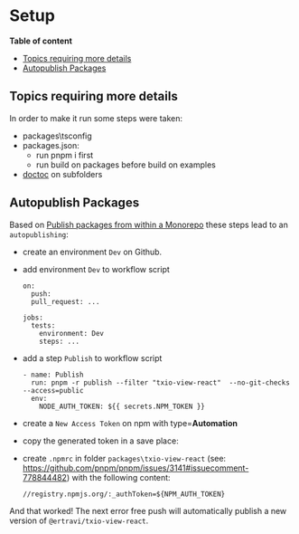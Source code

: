 # Setup

<!-- START doctoc generated TOC please keep comment here to allow auto update -->
<!-- DON'T EDIT THIS SECTION, INSTEAD RE-RUN doctoc TO UPDATE -->
**Table of content**

- [Topics requiring more details](#topics-requiring-more-details)
- [Autopublish Packages](#autopublish-packages)

<!-- END doctoc generated TOC please keep comment here to allow auto update -->

## Topics requiring more details

In order to make it run some steps were taken:

- packages\tsconfig
- packages.json: 
  - run pnpm i first
  - run build on packages before build on examples
- [doctoc](https://www.npmjs.com/package/doctoc) on subfolders

## Autopublish Packages

Based on [Publish packages from within a Monorepo](https://dev.to/menghif/publish-packages-from-within-a-monorepo-3b96) these steps lead to an `autopublishing`:

- create an environment `Dev` on Github.

- add environment `Dev` to workflow script

  ```  
  on:
    push:
    pull_request: ...

  jobs:
    tests:
      environment: Dev  
      steps: ...

  ```      

- add a step `Publish` to workflow script

  ```  
  - name: Publish
    run: pnpm -r publish --filter "txio-view-react"  --no-git-checks --access=public
    env:
      NODE_AUTH_TOKEN: ${{ secrets.NPM_TOKEN }}
  ```

- create a `New Access Token` on npm with type=**Automation**

- copy the generated token in a save place:

- create `.npmrc` in folder `packages\txio-view-react` (see: https://github.com/pnpm/pnpm/issues/3141#issuecomment-778844482) with the following content:

  ```
  //registry.npmjs.org/:_authToken=${NPM_AUTH_TOKEN}
  ```


And that worked! The next error free push will automatically publish a new version of `@ertravi/txio-view-react`.


